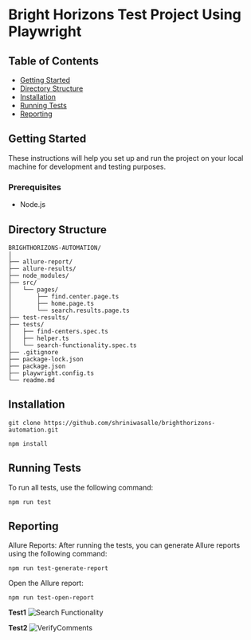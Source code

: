 # Bright Horizons Test Project Using Playwright

## Table of Contents

- [Getting Started](#getting-started)
- [Directory Structure](#directory-structure)
- [Installation](#installation)
- [Running Tests](#running-tests)
- [Reporting](#reporting)

## Getting Started

These instructions will help you set up and run the project on your local machine for development and testing purposes.

### Prerequisites

- Node.js

## Directory Structure

```plaintext
BRIGHTHORIZONS-AUTOMATION/
│
├── allure-report/
├── allure-results/
├── node_modules/
├── src/
│   └── pages/
│       ├── find.center.page.ts
│       ├── home.page.ts
│       └── search.results.page.ts
├── test-results/
├── tests/
│   ├── find-centers.spec.ts
│   ├── helper.ts
│   └── search-functionality.spec.ts
├── .gitignore
├── package-lock.json
├── package.json
├── playwright.config.ts
└── readme.md
```

## Installation

```plaintext
git clone https://github.com/shriniwasalle/brighthorizons-automation.git
```

```plaintext
npm install
```

## Running Tests

To run all tests, use the following command:

```plaintext
npm run test
```

## Reporting

Allure Reports: After running the tests, you can generate Allure reports using the following command:

```plaintext
npm run test-generate-report
```

Open the Allure report:

```plaintext
npm run test-open-report
```

**Test1**
![Search Functionality](https://github.com/user-attachments/assets/ada5cbf2-585a-499d-9278-cd059e6fa19e)


**Test2**
![VerifyComments](https://github.com/user-attachments/assets/50d21118-047c-44b7-a8a7-73650c6bbd05)

